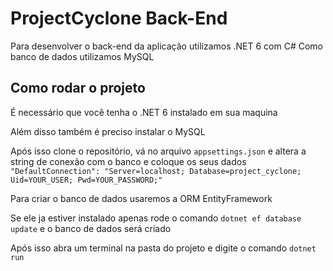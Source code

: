 # ProjectCyclone Back-End

Para desenvolver o back-end da aplicação utilizamos .NET 6 com C#
Como banco de dados utilizamos MySQL

## Como rodar o projeto

É necessário que você tenha o .NET 6 instalado em sua maquina

Além disso também é preciso instalar o MySQL

Após isso clone o repositório, vá no arquivo `appsettings.json` e altera a string de conexão com o banco e coloque os seus dados `"DefaultConnection": "Server=localhost; Database=project_cyclone; Uid=YOUR_USER; Pwd=YOUR_PASSWORD;"`

Para criar o banco de dados usaremos a ORM EntityFramework

Se ele ja estiver instalado apenas rode o comando `dotnet ef database update` e o banco de dados será criado

Após isso abra um terminal na pasta do projeto e digite o comando `dotnet run`

